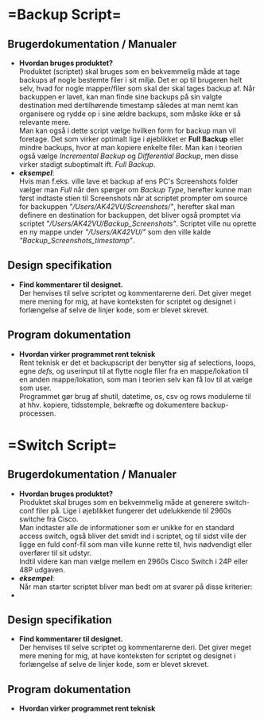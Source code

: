 # =Backup Script=
## Brugerdokumentation / Manualer
- **Hvordan bruges produktet?**<br>
Produktet (scriptet) skal bruges som en bekvemmelig måde at tage backups af nogle bestemte filer i sit miljø. Det er op til brugeren helt selv, hvad for nogle mapper/filer som skal der skal tages backup af. Når backuppen er lavet, kan man finde sine backups på sin valgte destination med dertilhørende timestamp således at man nemt kan organisere og rydde op i sine ældre backups, som måske ikke er så relevante mere.<br>
Man kan også i dette script vælge hvilken form for backup man vil foretage. Det som virker optimalt lige i øjeblikket er **Full Backup** eller mindre backups, hvor at man kopiere enkelte filer. Man kan i teorien også vælge *Incremental Backup* og *Differential Backup*, men disse virker stadigt suboptimalt ift. *Full Backup*.
- ***eksempel***:<br>
Hvis man f.eks. ville lave et backup af ens PC's Screenshots folder vælger man *Full* når den spørger om *Backup Type*, herefter kunne man først indtaste stien til Screenshots når at scriptet prompter om source for backuppen *"/Users/AK42VU/Screenshots/"*, herefter skal man definere en destination for backuppen, det bliver også promptet via scriptet *"/Users/AK42VU/Backup_Screenshots"*. Scriptet ville nu oprette en ny mappe under *"/Users/AK42VU/"* som den ville kalde *"Backup_Screenshots_timestamp"*.<br>
## Design specifikation
- **Find kommentarer til designet.**<br>
Der henvises til selve scriptet og kommentarerne deri. Det giver meget mere mening for mig, at have konteksten for scriptet og designet i forlængelse af selve de linjer kode, som er blevet skrevet.
## Program dokumentation
- **Hvordan virker programmet rent teknisk**<br>
Rent teknisk er det et backupscript der benytter sig af selections, loops, egne *defs*, og userinput til at flytte nogle filer fra en mappe/lokation til en anden mappe/lokation, som man i teorien selv kan få lov til at vælge som user.<br>
Programmet gør brug af shutil, datetime, os, csv og rows modulerne til at hhv. kopiere, tidsstemple, bekræfte og dokumentere backup-processen.<br>

# =Switch Script=
## Brugerdokumentation / Manualer
- **Hvordan bruges produktet?**<br>
Produktet skal bruges som en bekvemmelig måde at generere switch-conf filer på. Lige i øjeblikket fungerer det udelukkende til 2960s switche fra Cisco.<br>
Man indtaster alle de informationer som er unikke for en standard access switch, også bliver det smidt ind i scriptet, og til sidst ville der ligge en fuld conf-fil som man ville kunne rette til, hvis nødvendigt eller overfører til sit udstyr.<br>
Indtil videre kan man vælge mellem en 2960s Cisco Switch i 24P eller 48P udgaven.<br>
- ***eksempel***:<br>
Når man starter scriptet bliver man bedt om at svarer på disse kriterier:
- 
## Design specifikation
- **Find kommentarer til designet.**<br>
Der henvises til selve scriptet og kommentarerne deri. Det giver meget mere mening for mig, at have konteksten for scriptet og designet i forlængelse af selve de linjer kode, som er blevet skrevet.
## Program dokumentation
- **Hvordan virker programmet rent teknisk**<br>

